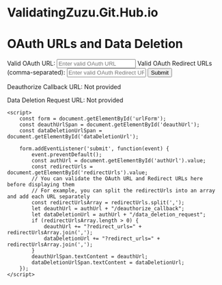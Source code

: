 # ValidatingZuzu.Git.Hub.io
<!DOCTYPE html>
<html>
<head>
    <title>OAuth URLs and Data Deletion</title>
</head>
<body>
    <h1>OAuth URLs and Data Deletion</h1>
    <form id="urlForm">
        <label for="authUrl">Valid OAuth URL:</label>
        <input type="url" id="authUrl" name="authUrl" placeholder="Enter valid OAuth URL" required>
        <label for="redirectUrls">Valid OAuth Redirect URLs (comma-separated):</label>
        <input type="text" id="redirectUrls" name="redirectUrls" placeholder="Enter valid OAuth Redirect URLs" required>
        <button type="submit">Submit</button>
    </form>
    <p>Deauthorize Callback URL: <span id="deauthUrl">Not provided</span></p>
    <p>Data Deletion Request URL: <span id="dataDeletionUrl">Not provided</span></p>

    <script>
        const form = document.getElementById('urlForm');
        const deauthUrlSpan = document.getElementById('deauthUrl');
        const dataDeletionUrlSpan = document.getElementById('dataDeletionUrl');

        form.addEventListener('submit', function(event) {
            event.preventDefault();
            const authUrl = document.getElementById('authUrl').value;
            const redirectUrls = document.getElementById('redirectUrls').value;
            // You can validate the OAuth URL and Redirect URLs here before displaying them
            // For example, you can split the redirectUrls into an array and add each URL separately
            const redirectUrlsArray = redirectUrls.split(',');
            let deauthUrl = authUrl + "/deauthorize_callback";
            let dataDeletionUrl = authUrl + "/data_deletion_request";
            if (redirectUrlsArray.length > 0) {
                deauthUrl += "?redirect_urls=" + redirectUrlsArray.join(',');
                dataDeletionUrl += "?redirect_urls=" + redirectUrlsArray.join(',');
            }
            deauthUrlSpan.textContent = deauthUrl;
            dataDeletionUrlSpan.textContent = dataDeletionUrl;
        });
    </script>
</body>
</html>
